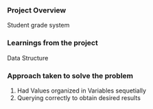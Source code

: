 ### Project Overview

 Student grade system


### Learnings from the project

 Data Structure 


### Approach taken to solve the problem

 1. Had Values organized in Variables sequetially
2. Querying correctly to obtain desired results


